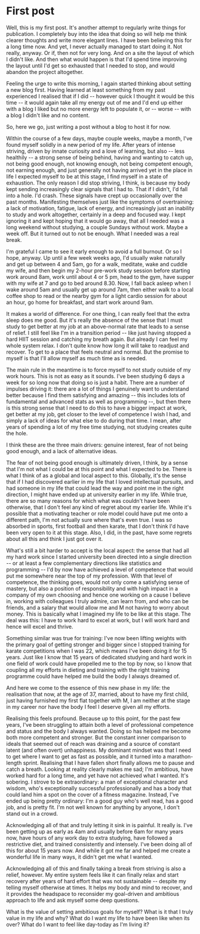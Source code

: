 # First post

Well, this is my first post. It's another attempt to regularly write things for publication. I completely buy into the idea that doing so will help me think clearer thoughts and write more elegant lines. I have been believing this for a long time now. And yet, I never actually managed to start doing it. Not really, anyway. Or if, then not for very long. And on a site the layout of which I didn't like. And then what would happen is that I'd spend time improving the layout until I'd get so exhausted that I needed to stop, and would abandon the project altogether.

Feeling the urge to write this morning, I again started thinking about setting a new blog first. Having learned at least something from my past experienced I realised that if I did -- however quick I thought it would be this time -- it would again take all my energy out of me and I'd end up either with a blog I liked but no more energy left to populate it, or -- worse -- with a blog I didn't like and no content.

So, here we go, just writing a post without a blog to host it for now.

Within the course of a few days, maybe couple weeks, maybe a month, I've found myself solidly in a new period of my life. After years of intense striving, driven by innate curiosity and a love of learning, but also -- less healthily -- a strong sense of being behind, having and wanting to catch up, not being good enough, not knowing enough, not being competent enough, not earning enough, and just generally not having arrived yet in the place in life I expected myself to be at this stage, I find myself in a state of exhaustion. The only reason I did stop striving, I think, is because my body kept sending increasingly clear signals that I had to. That if I didn't, I'd fall into a hole. I'd crash. These signals have crept up occasionally over the past months. Manifesting themselves just like the symptoms of overtraining: a lack of motivation, fatigue, lack of energy, and increasingly just an inability to study and work altogether, certainly in a deep and focused way. I kept ignoring it and kept hoping that it would go away, that all I needed was a long weekend without studying, a couple Sundays without work. Maybe a week off. But it turned out to not be enough. What I needed was a real break.

I'm grateful I came to see it early enough to avoid a full burnout. Or so I hope, anyway. Up until a few week weeks ago, I'd usually wake naturally and get up between 4 and 5am, go for a walk, meditate, wake and cuddle my wife, and then begin my 2-hour pre-work study session before starting work around 8am, work until about 4 or 5 pm, head to the gym, have supper with my wife at 7 and go to bed around 8.30. Now, I fall back asleep when I wake around 5am and usually get up around 7am, then either walk to a local coffee shop to read or the nearby gym for a light cardio session for about an hour, go home for breakfast, and start work around 9am.

It makes a world of difference. For one thing, I can really feel that the extra sleep does me good. But it's really the absence of the sense that I must study to get better at my job at an above-normal rate that leads to a sense of relief. I still feel like I'm in a transition period -- like just having stopped a hard HIIT session and catching my breath again. But already I can feel my whole system relax. I don't quite know how long it will take to readjust and recover. To get to a place that feels neutral and normal. But the promise to myself is that I'll allow myself as much time as is needed.

The main rule in the meantime is to force myself to not study outside of my work hours. This is not as easy as it sounds. I've been studying 6 days a week for so long now that doing so is just a habit. There are a number of impulses driving it: there are a lot of things I genuinely want to understand better because I find them satisfying and amazing -- this includes lots of fundamental and advanced stats as well as programming --, but then there is this strong sense that I need to do this to have a bigger impact at work, get better at my job, get closer to the level of competence I wish I had, and simply a lack of ideas for what else to do during that time. I mean, after years of spending a lot of my free time studying, not studying creates quite the hole.

I think these are the three main drivers: genuine interest, fear of not being good enough, and a lack of alternative ideas.

The fear of not being good enough is ultimately driven, I think, by a sense that I'm not what I could be at this point and what I expected to be. There is what I think of as a global and local aspect to this. Globally, it's the sense that if I had discovered earlier in my life that I loved intellectual pursuits, and had someone in my life that could lead the way and point me in the right direction, I might have ended up at university earlier in my life. While true, there are so many reasons for which what was couldn't have been otherwise, that I don't feel any kind of regret about my earlier life. While it's possible that a motivating teacher or role model could have put me onto a different path, I'm not actually sure where that's even true. I was so absorbed in sports, first football and then karate, that I don't think I'd have been very open to it at this stage. Also, I did, in the past, have some regrets about all this and think I just got over it.

What's still a bit harder to accept is the local aspect: the sense that had all my hard work since I started university been directed into a single direction -- or at least a few complementary directions like statistics and programming -- I'd by now have achieved a level of competence that would put me somewhere near the top of my profession. With that level of competence, the thinking goes, would not only come a satisfying sense of mastery, but also a position of responsibility and with high impact in a company of my own choosing and hence one working on a cause I believe in, working with colleagues I truly admire, can learn from, and who can be friends, and a salary that would allow me and M not having to worry about money. This is basically what I imagined my life to be like at this stage. The deal was this: I have to work hard to excel at work, but I will work hard and hence will excel and thrive. 

Something similar was true for training: I've now been lifting weights with the primary goal of getting stronger and bigger since I stopped training for karate competitions when I was 22, which means I've been doing it for 15 years. Just like I know that 15 years of dedicated studying and hard work in one field of work could have propelled me to the top by now, so I know that coupling all my efforts in dieting and training with the right training programme could have helped me build the body I always dreamed of.

And here we come to the essence of this new phase in my life: the realisation that now, at the age of 37, married, about to have my first child, just having furnished my first flat together with M, I am neither at the stage in my career nor have the body I feel I deserve given all my efforts.

Realising this feels profound. Because up to this point, for the past few years, I've been struggling to attain both a level of professional competence and status and the body I always wanted. Doing so has helped me become both more competent and stronger. But the constant inner comparison to ideals that seemed out of reach was draining and a source of constant latent (and often overt) unhappiness. My dominant mindset was that I need to get where I want to get as fast as possible, and it turned into a marathon-length sprint. Realising that I have fallen short finally allows me to pause and catch a breath. Looking at reality clearly makes me sad; I'm ambitious, have worked hard for a long time, and yet have not achieved what I wanted. It's sobering. I strove to be extraordinary: a man of exceptional character and wisdom, who's exceptionally successful professionally and has a body that could land him a spot on the cover of a fitness magazine. Instead, I've ended up being pretty ordinary: I'm a good guy who's well read, has a good job, and is pretty fit. I'm not well known for anything by anyone, I don't stand out in a crowd.

Acknowledging all of that and truly letting it sink in is painful. It really is. I've been getting up as early as 4am and usually before 6am for many years now, have hours of any work day to extra studying, have followed a restrictive diet, and trained consistently and intensely. I've been doing all of this for about 15 years now. And while it got me far and helped me create a wonderful life in many ways, it didn't get me what I wanted.

Acknowledging all of this and finally taking a break from striving is also a relief, however. My entire system feels like it can finally relax and start recovery after years of hard effort that was not sustainable -- despite my telling myself otherwise at times. It helps my body and mind to recover, and it provides the headspace to reconsider my goal-driven and ambitious approach to life and ask myself some deep questions.

What is the value of setting ambitious goals for myself?
What is it that I truly value in my life and why?
What do I want my life to have been like when its over?
What do I want to feel like day-today as I'm living it?



